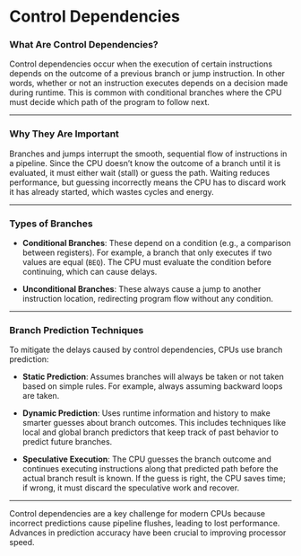 # Control Dependencies

### **What Are Control Dependencies?**

Control dependencies occur when the execution of certain instructions depends on the outcome of a previous branch or jump instruction. In other words, whether or not an instruction executes depends on a decision made during runtime. This is common with conditional branches where the CPU must decide which path of the program to follow next.

---

### **Why They Are Important**

Branches and jumps interrupt the smooth, sequential flow of instructions in a pipeline. Since the CPU doesn’t know the outcome of a branch until it is evaluated, it must either wait (stall) or guess the path. Waiting reduces performance, but guessing incorrectly means the CPU has to discard work it has already started, which wastes cycles and energy.

---

### **Types of Branches**

* **Conditional Branches**: These depend on a condition (e.g., a comparison between registers). For example, a branch that only executes if two values are equal (`BEQ`). The CPU must evaluate the condition before continuing, which can cause delays.

* **Unconditional Branches**: These always cause a jump to another instruction location, redirecting program flow without any condition.

---

### **Branch Prediction Techniques**

To mitigate the delays caused by control dependencies, CPUs use branch prediction:

* **Static Prediction**: Assumes branches will always be taken or not taken based on simple rules. For example, always assuming backward loops are taken.

* **Dynamic Prediction**: Uses runtime information and history to make smarter guesses about branch outcomes. This includes techniques like local and global branch predictors that keep track of past behavior to predict future branches.

* **Speculative Execution**: The CPU guesses the branch outcome and continues executing instructions along that predicted path before the actual branch result is known. If the guess is right, the CPU saves time; if wrong, it must discard the speculative work and recover.

---

Control dependencies are a key challenge for modern CPUs because incorrect predictions cause pipeline flushes, leading to lost performance. Advances in prediction accuracy have been crucial to improving processor speed.

